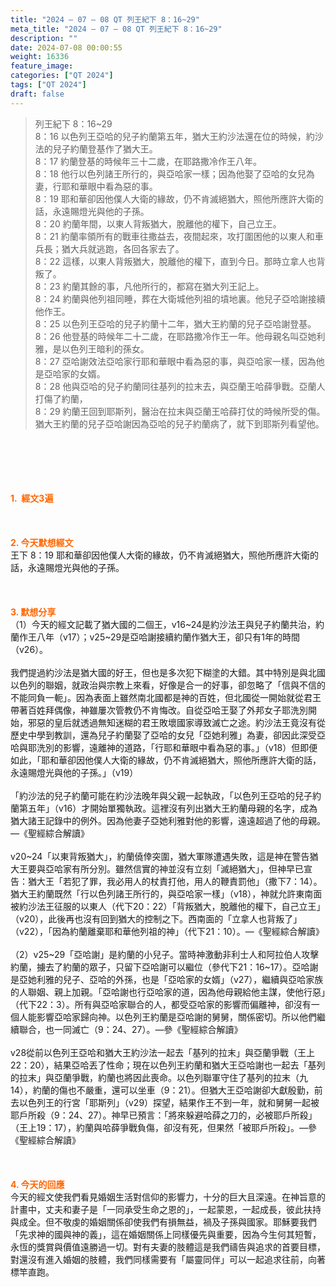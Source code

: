```yaml
---
title: "2024 – 07 – 08 QT 列王紀下 8：16~29"
meta_title: "2024 – 07 – 08 QT 列王紀下 8：16~29"
description: ""
date: 2024-07-08 00:00:55
weight: 16336
feature_image: 
categories: ["QT 2024"]
tags: ["QT 2024"]
draft: false
---
```


<blockquote>列王紀下 8：16~29<br />
8：16 以色列王亞哈的兒子約蘭第五年，猶大王約沙法還在位的時候，約沙法的兒子約蘭登基作了猶大王。<br />
8：17 約蘭登基的時候年三十二歲，在耶路撒冷作王八年。<br />
8：18 他行以色列諸王所行的，與亞哈家一樣；因為他娶了亞哈的女兒為妻，行耶和華眼中看為惡的事。<br />
8：19 耶和華卻因他僕人大衛的緣故，仍不肯滅絕猶大，照他所應許大衛的話，永遠賜燈光與他的子孫。<br />
8：20 約蘭年間，以東人背叛猶大，脫離他的權下，自己立王。<br />
8：21 約蘭率領所有的戰車往撒益去，夜間起來，攻打圍困他的以東人和車兵長；猶大兵就逃跑，各回各家去了。<br />
8：22 這樣，以東人背叛猶大，脫離他的權下，直到今日。那時立拿人也背叛了。<br />
8：23 約蘭其餘的事，凡他所行的，都寫在猶大列王記上。<br />
8：24 約蘭與他列祖同睡，葬在大衛城他列祖的墳地裏。他兒子亞哈謝接續他作王。<br />
8：25 以色列王亞哈的兒子約蘭十二年，猶大王約蘭的兒子亞哈謝登基。<br />
8：26 他登基的時候年二十二歲，在耶路撒冷作王一年。他母親名叫亞她利雅，是以色列王暗利的孫女。<br />
8：27 亞哈謝效法亞哈家行耶和華眼中看為惡的事，與亞哈家一樣，因為他是亞哈家的女婿。<br />
8：28 他與亞哈的兒子約蘭同往基列的拉末去，與亞蘭王哈薛爭戰。亞蘭人打傷了約蘭，<br />
8：29 約蘭王回到耶斯列，醫治在拉末與亞蘭王哈薛打仗的時候所受的傷。猶大王約蘭的兒子亞哈謝因為亞哈的兒子約蘭病了，就下到耶斯列看望他。</blockquote><br />
&nbsp;<br />
<br />
&nbsp;<br />
<br />
<span style="color: #ff6600;"><strong>1.  經文3遍</strong></span><br />
<br />
&nbsp;<br />
<br />
<span style="color: #ff6600;"><strong>2. 今天默想經文<br />
</strong></span>王下 8：19 耶和華卻因他僕人大衛的緣故，仍不肯滅絕猶大，照他所應許大衛的話，永遠賜燈光與他的子孫。<br />
<br />
&nbsp;<br />
<br />
<strong><span style="color: #ff6600;">3. 默想分享<br />
</span></strong>（1）今天的經文記載了猶大國的二個王，v16~24是約沙法王與兒子約蘭共治，約蘭作王八年（v17）；v25~29是亞哈謝接續約蘭作猶大王，卻只有1年的時間（v26）。<br />
<br />
我們提過約沙法是猶大國的好王，但也是多次犯下糊塗的大錯。其中特別是與北國以色列的聯姻，就政治與宗教上來看，好像是合一的好事，卻忽略了「信與不信的不能同負一軛」。因為表面上雖然南北國都是神的百姓，但北國從一開始就從君王帶著百姓拜偶像，神雖屢次管教仍不肯悔改。自從亞哈王娶了外邦女子耶洗別開始，邪惡的皇后就透過無知迷糊的君王敗壞國家導致滅亡之途。約沙法王竟沒有從歷史中學到教訓，還為兒子約蘭娶了亞哈的女兒「亞她利雅」為妻，卻因此深受亞哈與耶洗別的影響，遠離神的道路，「行耶和華眼中看為惡的事。」（v18）但即便如此，「耶和華卻因他僕人大衛的緣故，仍不肯滅絕猶大，照他所應許大衛的話，永遠賜燈光與他的子孫。」（v19）<br />
<br />
「約沙法的兒子約蘭可能在約沙法晚年與父親一起執政，「以色列王亞哈的兒子約蘭第五年」（v16）才開始單獨執政。這裡沒有列出猶大王約蘭母親的名字，成為猶大諸王記錄中的例外。因為他妻子亞她利雅對他的影響，遠遠超過了他的母親。—《聖經綜合解讀》<br />
<br />
v20~24「以東背叛猶大」，約蘭僥倖突圍，猶大軍隊遭遇失敗，這是神在警告猶大王要與亞哈家有所分別。雖然信實的神並沒有立刻「滅絕猶大」，但神早已宣告：猶大王「若犯了罪，我必用人的杖責打他，用人的鞭責罰他」（撒下7：14）。猶大王約蘭既然「行以色列諸王所行的，與亞哈家一樣」（v18），神就允許東南面被約沙法王征服的以東人（代下20：22）「背叛猶大，脫離他的權下，自己立王」（v20），此後再也沒有回到猶大的控制之下。西南面的「立拿人也背叛了」（v22），「因為約蘭離棄耶和華他列祖的神」（代下21：10）。—《聖經綜合解讀》<br />
<br />
（2）v25~29「亞哈謝」是約蘭的小兒子。當時神激動非利士人和阿拉伯人攻擊約蘭，擄去了約蘭的眾子，只留下亞哈謝可以繼位（參代下21：16~17）。亞哈謝是亞她利雅的兒子、亞哈的外孫，也是「亞哈家的女婿」（v27），繼續與亞哈家族的人聯姻、親上加親。「亞哈謝也行亞哈家的道，因為他母親給他主謀，使他行惡」（代下22：3）。所有與亞哈家聯合的人，都受亞哈家的影響而偏離神，卻沒有一個人能影響亞哈家歸向神。以色列王約蘭是亞哈謝的舅舅，關係密切。所以他們繼續聯合，也一同滅亡（9：24、27）。—參《聖經綜合解讀》<br />
<br />
v28從前以色列王亞哈和猶大王約沙法一起去「基列的拉末」與亞蘭爭戰（王上22：20），結果亞哈丟了性命；現在以色列王約蘭和猶大王亞哈謝也一起去「基列的拉末」與亞蘭爭戰，約蘭也將因此喪命。以色列聯軍守住了基列的拉末（九14），約蘭的傷也不嚴重，還可以坐車（9：21）。但猶大王亞哈謝卻大獻殷勤，前去以色列王的行宮「耶斯列」（v29）探望，結果作王不到一年，就和舅舅一起被耶戶所殺（9：24、27）。神早已預言：「將來躲避哈薛之刀的，必被耶戶所殺」（王上19：17），約蘭與哈薛爭戰負傷，卻沒有死，但果然「被耶戶所殺」。—參《聖經綜合解讀》<br />
<br />
&nbsp;<br />
<br />
<strong style="font-size: inherit;"><span style="color: #ff6600;">4. 今天的回應<br />
</span></strong>今天的經文使我們看見婚姻生活對信仰的影響力，十分的巨大且深遠。在神旨意的計畫中，丈夫和妻子是「一同承受生命之恩的」，一起蒙恩，一起成長，彼此扶持與成全。但不敬虔的婚姻關係卻使我們有損無益，禍及子孫與國家。耶穌要我們「先求神的國與神的義」，這在婚姻關係上同樣優先與重要，因為今生何其短暫，永恆的獎賞與價值遠勝過一切。對有夫妻的肢體這是我們禱告與追求的首要目標，對還沒有進入婚姻的肢體，我們同樣需要有「屬靈同伴」可以一起追求往前，向著標竿直跑。<br />
<br />
&nbsp;<br />
<br />
&nbsp;<br />
<br />
&nbsp;<br />
<br />
&nbsp;<br />
<br />
<audio style="display: none;" controls="controls"></audio><br />
<br />
<audio style="display: none;" controls="controls"></audio><br />
<br />
<audio style="display: none;" controls="controls"></audio><br />
<br />
<audio style="display: none;" controls="controls"></audio><br />
<br />
<audio style="display: none;" controls="controls"></audio>
        